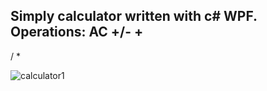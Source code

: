 Simply calculator written with c# WPF.
Operations:
AC
+/-
+
-
/
*

![calculator1](https://github.com/bbwebdevelop/calculator/assets/160744414/1a19285f-fd43-43b0-a50a-e9b6dcae6349)
